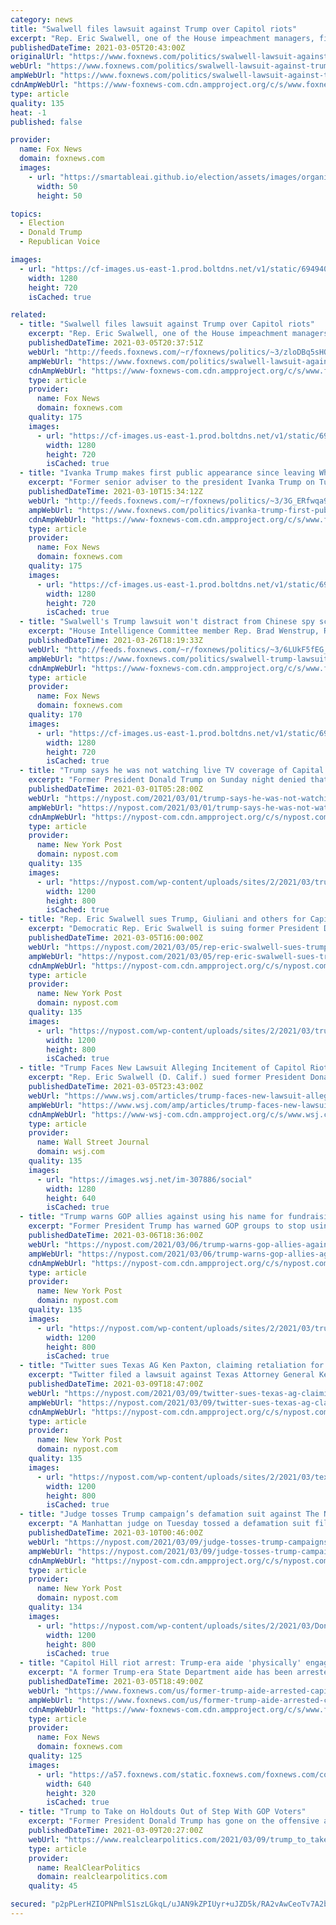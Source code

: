 ```yaml
---
category: news
title: "Swalwell files lawsuit against Trump over Capitol riots"
excerpt: "Rep. Eric Swalwell, one of the House impeachment managers, filed a lawsuit against former President Trump saying he must be held financially responsible for destruction on Jan. 6 when a pro-Trump mob stormed the Capitol."
publishedDateTime: 2021-03-05T20:43:00Z
originalUrl: "https://www.foxnews.com/politics/swalwell-lawsuit-against-trump-republicans-capitol-riots"
webUrl: "https://www.foxnews.com/politics/swalwell-lawsuit-against-trump-republicans-capitol-riots"
ampWebUrl: "https://www.foxnews.com/politics/swalwell-lawsuit-against-trump-republicans-capitol-riots.amp"
cdnAmpWebUrl: "https://www-foxnews-com.cdn.ampproject.org/c/s/www.foxnews.com/politics/swalwell-lawsuit-against-trump-republicans-capitol-riots.amp"
type: article
quality: 135
heat: -1
published: false

provider:
  name: Fox News
  domain: foxnews.com
  images:
    - url: "https://smartableai.github.io/election/assets/images/organizations/foxnews.com-50x50.jpg"
      width: 50
      height: 50

topics:
  - Election
  - Donald Trump
  - Republican Voice

images:
  - url: "https://cf-images.us-east-1.prod.boltdns.net/v1/static/694940094001/bc4e6da5-3c10-4062-a7aa-5b61dd7b3a97/34ddb130-8200-47fc-b4bd-3d32c1cb6d83/1280x720/match/image.jpg"
    width: 1280
    height: 720
    isCached: true

related:
  - title: "Swalwell files lawsuit against Trump over Capitol riots"
    excerpt: "Rep. Eric Swalwell, one of the House impeachment managers, filed a lawsuit against former President Trump saying he must be held financially responsible for destruction on Jan. 6 when a pro-Trump mob stormed the Capitol."
    publishedDateTime: 2021-03-05T20:37:51Z
    webUrl: "http://feeds.foxnews.com/~r/foxnews/politics/~3/zloDBq5sHQk/swalwell-lawsuit-against-trump-republicans-capitol-riots"
    ampWebUrl: "https://www.foxnews.com/politics/swalwell-lawsuit-against-trump-republicans-capitol-riots.amp"
    cdnAmpWebUrl: "https://www-foxnews-com.cdn.ampproject.org/c/s/www.foxnews.com/politics/swalwell-lawsuit-against-trump-republicans-capitol-riots.amp"
    type: article
    provider:
      name: Fox News
      domain: foxnews.com
    quality: 175
    images:
      - url: "https://cf-images.us-east-1.prod.boltdns.net/v1/static/694940094001/bc4e6da5-3c10-4062-a7aa-5b61dd7b3a97/34ddb130-8200-47fc-b4bd-3d32c1cb6d83/1280x720/match/image.jpg"
        width: 1280
        height: 720
        isCached: true
  - title: "Ivanka Trump makes first public appearance since leaving White House"
    excerpt: "Former senior adviser to the president Ivanka Trump on Tuesday made her first public appearance since leaving the White House."
    publishedDateTime: 2021-03-10T15:34:12Z
    webUrl: "http://feeds.foxnews.com/~r/foxnews/politics/~3/3G_ERfwqa94/ivanka-trump-first-public-appearance-white-house"
    ampWebUrl: "https://www.foxnews.com/politics/ivanka-trump-first-public-appearance-white-house.amp"
    cdnAmpWebUrl: "https://www-foxnews-com.cdn.ampproject.org/c/s/www.foxnews.com/politics/ivanka-trump-first-public-appearance-white-house.amp"
    type: article
    provider:
      name: Fox News
      domain: foxnews.com
    quality: 175
    images:
      - url: "https://cf-images.us-east-1.prod.boltdns.net/v1/static/694940094001/6e42456f-6849-4ff8-b571-9b1c530d7f39/bd6a06fa-1b7c-43aa-bc82-e8b7aff8a0b5/1280x720/match/image.jpg"
        width: 1280
        height: 720
        isCached: true
  - title: "Swalwell's Trump lawsuit won't distract from Chinese spy scandal, Republicans say"
    excerpt: "House Intelligence Committee member Rep. Brad Wenstrup, R-Ohio, ripped into Swalwell in a statement to Fox News, saying that the California Democrat’s lawsuit “comes across as politically vindictive” against Trump."
    publishedDateTime: 2021-03-26T18:19:33Z
    webUrl: "http://feeds.foxnews.com/~r/foxnews/politics/~3/6LUkF5fEG_o/swalwell-trump-lawsuit-chinese-spy-scandal"
    ampWebUrl: "https://www.foxnews.com/politics/swalwell-trump-lawsuit-chinese-spy-scandal.amp"
    cdnAmpWebUrl: "https://www-foxnews-com.cdn.ampproject.org/c/s/www.foxnews.com/politics/swalwell-trump-lawsuit-chinese-spy-scandal.amp"
    type: article
    provider:
      name: Fox News
      domain: foxnews.com
    quality: 170
    images:
      - url: "https://cf-images.us-east-1.prod.boltdns.net/v1/static/694940094001/3d0d0f6f-c245-4a57-938a-0ab9829fdd01/c3420777-fbb8-4401-9bd1-e5114088eaee/1280x720/match/image.jpg"
        width: 1280
        height: 720
        isCached: true
  - title: "Trump says he was not watching live TV coverage of Capital Hill riot"
    excerpt: "Former President Donald Trump on Sunday night denied that he was watching live television coverage of the deadly Capitol Hill riot. Trump was responding to a Washington Post story that claimed he"
    publishedDateTime: 2021-03-01T05:28:00Z
    webUrl: "https://nypost.com/2021/03/01/trump-says-he-was-not-watching-live-tv-coverage-of-capital-hill-riot/"
    ampWebUrl: "https://nypost.com/2021/03/01/trump-says-he-was-not-watching-live-tv-coverage-of-capital-hill-riot/amp/"
    cdnAmpWebUrl: "https://nypost-com.cdn.ampproject.org/c/s/nypost.com/2021/03/01/trump-says-he-was-not-watching-live-tv-coverage-of-capital-hill-riot/amp/"
    type: article
    provider:
      name: New York Post
      domain: nypost.com
    quality: 135
    images:
      - url: "https://nypost.com/wp-content/uploads/sites/2/2021/03/trump-cpac.jpg?quality=90&strip=all&w=1200"
        width: 1200
        height: 800
        isCached: true
  - title: "Rep. Eric Swalwell sues Trump, Giuliani and others for Capitol riot"
    excerpt: "Democratic Rep. Eric Swalwell is suing former President Donald Trump, his son Donald Trump Jr., Rudy Giuliani and Rep. Mo Brooks, claiming they incited the Jan. 6 Capitol riot and violated civil"
    publishedDateTime: 2021-03-05T16:00:00Z
    webUrl: "https://nypost.com/2021/03/05/rep-eric-swalwell-sues-trump-giuliani-for-capitol-riot/"
    ampWebUrl: "https://nypost.com/2021/03/05/rep-eric-swalwell-sues-trump-giuliani-for-capitol-riot/amp/"
    cdnAmpWebUrl: "https://nypost-com.cdn.ampproject.org/c/s/nypost.com/2021/03/05/rep-eric-swalwell-sues-trump-giuliani-for-capitol-riot/amp/"
    type: article
    provider:
      name: New York Post
      domain: nypost.com
    quality: 135
    images:
      - url: "https://nypost.com/wp-content/uploads/sites/2/2021/03/trump-swal-rudy.jpg?quality=90&strip=all&w=1200"
        width: 1200
        height: 800
        isCached: true
  - title: "Trump Faces New Lawsuit Alleging Incitement of Capitol Riot"
    excerpt: "Rep. Eric Swalwell (D. Calif.) sued former President Donald Trump, Donald Trump Jr., Rudy Giuliani and Rep. Mo Brooks (R., Ala.) on allegations they conspired to incite the Capitol riot on Jan. 6."
    publishedDateTime: 2021-03-05T23:43:00Z
    webUrl: "https://www.wsj.com/articles/trump-faces-new-lawsuit-alleging-incitement-of-capitol-riot-11614965456"
    ampWebUrl: "https://www.wsj.com/amp/articles/trump-faces-new-lawsuit-alleging-incitement-of-capitol-riot-11614965456"
    cdnAmpWebUrl: "https://www-wsj-com.cdn.ampproject.org/c/s/www.wsj.com/amp/articles/trump-faces-new-lawsuit-alleging-incitement-of-capitol-riot-11614965456"
    type: article
    provider:
      name: Wall Street Journal
      domain: wsj.com
    quality: 135
    images:
      - url: "https://images.wsj.net/im-307886/social"
        width: 1280
        height: 640
        isCached: true
  - title: "Trump warns GOP allies against using his name for fundraising"
    excerpt: "Former President Trump has warned GOP groups to stop using his name and likeness for fundraising, a source confirmed to The Post. Trump’s attorneys fired off a letter Friday to the"
    publishedDateTime: 2021-03-06T18:36:00Z
    webUrl: "https://nypost.com/2021/03/06/trump-warns-gop-allies-against-using-his-name-for-fundraising/"
    ampWebUrl: "https://nypost.com/2021/03/06/trump-warns-gop-allies-against-using-his-name-for-fundraising/amp/"
    cdnAmpWebUrl: "https://nypost-com.cdn.ampproject.org/c/s/nypost.com/2021/03/06/trump-warns-gop-allies-against-using-his-name-for-fundraising/amp/"
    type: article
    provider:
      name: New York Post
      domain: nypost.com
    quality: 135
    images:
      - url: "https://nypost.com/wp-content/uploads/sites/2/2021/03/trump-3.jpg?quality=90&strip=all&w=1200"
        width: 1200
        height: 800
        isCached: true
  - title: "Twitter sues Texas AG Ken Paxton, claiming retaliation for Trump ban"
    excerpt: "Twitter filed a lawsuit against Texas Attorney General Ken Paxton, claiming the Republican used his office to retaliate against it for banning the account of former President Donald Trump"
    publishedDateTime: 2021-03-09T18:47:00Z
    webUrl: "https://nypost.com/2021/03/09/twitter-sues-texas-ag-claiming-retaliation-for-trump-ban/"
    ampWebUrl: "https://nypost.com/2021/03/09/twitter-sues-texas-ag-claiming-retaliation-for-trump-ban/amp/"
    cdnAmpWebUrl: "https://nypost-com.cdn.ampproject.org/c/s/nypost.com/2021/03/09/twitter-sues-texas-ag-claiming-retaliation-for-trump-ban/amp/"
    type: article
    provider:
      name: New York Post
      domain: nypost.com
    quality: 135
    images:
      - url: "https://nypost.com/wp-content/uploads/sites/2/2021/03/texas-ken-paxton-003.jpg?quality=90&strip=all&w=1200"
        width: 1200
        height: 800
        isCached: true
  - title: "Judge tosses Trump campaign’s defamation suit against The New York Times"
    excerpt: "A Manhattan judge on Tuesday tossed a defamation suit filed by former President Donald Trump’s campaign against The New York Times. Trump’s campaign filed the lawsuit against the paper in February"
    publishedDateTime: 2021-03-10T00:46:00Z
    webUrl: "https://nypost.com/2021/03/09/judge-tosses-trump-campaigns-defamation-suit-vs-new-york-times/"
    ampWebUrl: "https://nypost.com/2021/03/09/judge-tosses-trump-campaigns-defamation-suit-vs-new-york-times/amp/"
    cdnAmpWebUrl: "https://nypost-com.cdn.ampproject.org/c/s/nypost.com/2021/03/09/judge-tosses-trump-campaigns-defamation-suit-vs-new-york-times/amp/"
    type: article
    provider:
      name: New York Post
      domain: nypost.com
    quality: 134
    images:
      - url: "https://nypost.com/wp-content/uploads/sites/2/2021/03/Donald-trump-cpac.jpg?quality=90&strip=all&w=1200"
        width: 1200
        height: 800
        isCached: true
  - title: "Capitol Hill riot arrest: Trump-era aide 'physically' engaged police during chaos, FBI says"
    excerpt: "A former Trump-era State Department aide has been arrested in connection to the Capitol Hill riot, the FBI confirmed to Fox News on Friday."
    publishedDateTime: 2021-03-05T18:49:00Z
    webUrl: "https://www.foxnews.com/us/former-trump-aide-arrested-capitol-hill-riot-fbi-says"
    ampWebUrl: "https://www.foxnews.com/us/former-trump-aide-arrested-capitol-hill-riot-fbi-says.amp"
    cdnAmpWebUrl: "https://www-foxnews-com.cdn.ampproject.org/c/s/www.foxnews.com/us/former-trump-aide-arrested-capitol-hill-riot-fbi-says.amp"
    type: article
    provider:
      name: Fox News
      domain: foxnews.com
    quality: 125
    images:
      - url: "https://a57.foxnews.com/static.foxnews.com/foxnews.com/content/uploads/2021/03/640/320/MAGA-FBI.jpg?ve=1&tl=1"
        width: 640
        height: 320
        isCached: true
  - title: "Trump to Take on Holdouts Out of Step With GOP Voters"
    excerpt: "Former President Donald Trump has gone on the offensive against the GOP establishment. But will he strike a deathblow during the midterms? Read Full Article »"
    publishedDateTime: 2021-03-09T20:27:00Z
    webUrl: "https://www.realclearpolitics.com/2021/03/09/trump_to_take_on_holdouts_out_of_step_with_gop_voters_537844.html#!"
    type: article
    provider:
      name: RealClearPolitics
      domain: realclearpolitics.com
    quality: 45

secured: "p2pPLerHZIOPNPmlS1szLGkqL/uJAN9kZPIUyr+uJZD5k/RA2vAwCeoTv7A2bpxq38rw4PRMZO1PEo2HXhyjnB6nY4mPWGOlJAGDm4qe8QlTQq4fJ0StrpuHLzyEfQk86mOT/gWaGuzxpqvmh/DUH1BiGAy89SUgz6JFC9dgJfraJ0/sm+wHpHspyMJTIUfBAlQNUdGktsXS6Pr0o11A/hxr4kl2zKJxircDzx0i/GZjX3T1bHV0i8ZaCAeuEzTgvGwI4rKjW8NNbW+c4jL9T/I1M8tjZGOzKzh0Tai60ipI0yNQyAMAeg/RcwT6IWXoTsryx0sWBoHTKEnP8h2sououk0CYXzzq4qVTqWToFRs=;NOHse/OqikK2ho+9elkI4A=="
---
```


